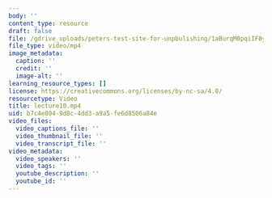 ```yaml
---
body: ''
content_type: resource
draft: false
file: /gdrive_uploads/peters-test-site-for-unpbulishing/1aBurqM0pqiIF8yEsr4dF-QIBw57cIEsO/lecture10.mp4
file_type: video/mp4
image_metadata:
  caption: ''
  credit: ''
  image-alt: ''
learning_resource_types: []
license: https://creativecommons.org/licenses/by-nc-sa/4.0/
resourcetype: Video
title: lecture10.mp4
uid: b7c4e804-9d8c-4dd3-a9a5-fe6d8506a84e
video_files:
  video_captions_file: ''
  video_thumbnail_file: ''
  video_transcript_file: ''
video_metadata:
  video_speakers: ''
  video_tags: ''
  youtube_description: ''
  youtube_id: ''
---
```

